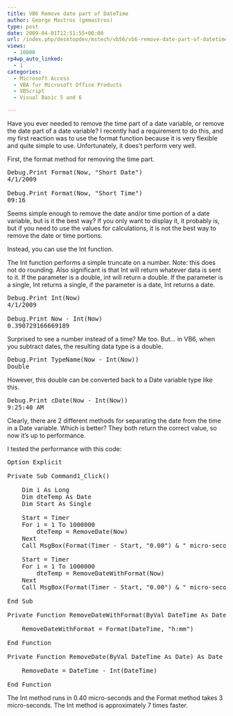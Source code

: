 ```yaml
---
title: VB6 Remove date part of DateTime
author: George Mastros (gmmastros)
type: post
date: 2009-04-01T12:51:55+00:00
url: /index.php/desktopdev/mstech/vb56/vb6-remove-date-part-of-datetime/
views:
  - 10800
rp4wp_auto_linked:
  - 1
categories:
  - Microsoft Access
  - VBA for Microsoft Office Products
  - VBScript
  - Visual Basic 5 and 6

---
```

Have you ever needed to remove the time part of a date variable, or remove the date part of a date variable? I recently had a requirement to do this, and my first reaction was to use the format function because it is very flexible and quite simple to use. Unfortunately, it does&#8217;t perform very well.

First, the format method for removing the time part.

<pre><span class="MT_blue">Debug.Print Format(Now, "Short Date")
4/1/2009

Debug.Print Format(Now, "Short Time")
09:16</span> </pre>

Seems simple enough to remove the date and/or time portion of a date variable, but is it the best way? If you only want to display it, it probably is, but if you need to use the values for calculations, it is not the best way to remove the date or time portions.

Instead, you can use the Int function.

The Int function performs a simple truncate on a number. Note: this does not do rounding. Also significant is that Int will return whatever data is sent to it. If the parameter is a double, int will return a double. If the parameter is a single, Int returns a single, if the parameter is a date, Int returns a date.

<pre><span class="MT_blue">Debug.Print Int(Now)
4/1/2009 

Debug.Print Now - Int(Now)
0.390729166669189 </span> </pre>

Surprised to see a number instead of a time? Me too. But&#8230; in VB6, when you subtract dates, the resulting data type is a double.

<pre><span class="MT_blue">Debug.Print TypeName(Now - Int(Now))
Double</span> </pre>

However, this double can be converted back to a Date variable type like this.

<pre><span class="MT_blue">Debug.Print cDate(Now - Int(Now))
9:25:40 AM</span> </pre>

Clearly, there are 2 different methods for separating the date from the time in a Date variable. Which is better? They both return the correct value, so now it&#8217;s up to performance.

I tested the performance with this code:

<pre>Option Explicit

Private Sub Command1_Click()

    Dim i As Long
    Dim dteTemp As Date
    Dim Start As Single
    
    Start = Timer
    For i = 1 To 1000000
        dteTemp = RemoveDate(Now)
    Next
    Call MsgBox(Format(Timer - Start, "0.00") & " micro-seconds")
    
    Start = Timer
    For i = 1 To 1000000
        dteTemp = RemoveDateWithFormat(Now)
    Next
    Call MsgBox(Format(Timer - Start, "0.00") & " micro-seconds")
    
End Sub

Private Function RemoveDateWithFormat(ByVal DateTime As Date) As Date
    
    RemoveDateWithFormat = Format(DateTime, "h:mm")

End Function

Private Function RemoveDate(ByVal DateTime As Date) As Date
    
    RemoveDate = DateTime - Int(DateTime)
    
End Function</pre>

The Int method runs in 0.40 micro-seconds and the Format method takes 3 micro-seconds. The Int method is approximately 7 times faster.